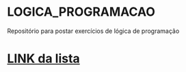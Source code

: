 # LOGICA_PROGRAMACAO
Repositório para postar exercícios de lógica de programação

# <a href="https://www.dio.me/articles/lista-de-exercicios-para-treinar-logica-de-programacao">LINK da lista</a>
